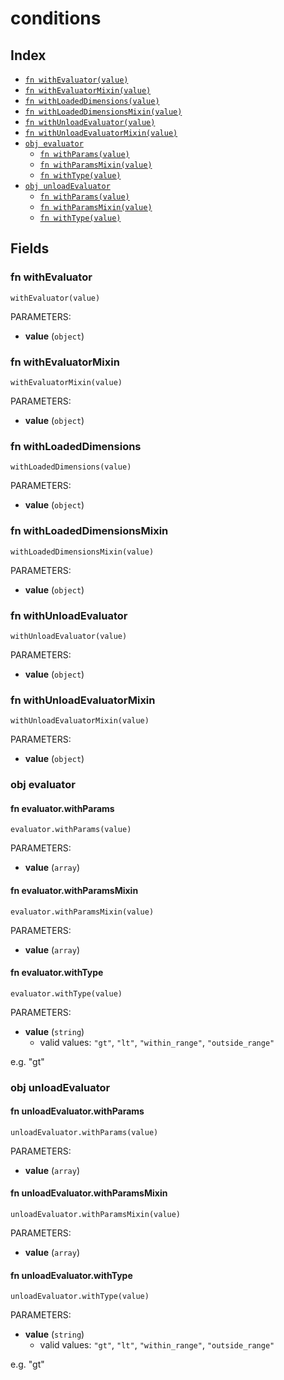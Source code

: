 # conditions



## Index

* [`fn withEvaluator(value)`](#fn-withevaluator)
* [`fn withEvaluatorMixin(value)`](#fn-withevaluatormixin)
* [`fn withLoadedDimensions(value)`](#fn-withloadeddimensions)
* [`fn withLoadedDimensionsMixin(value)`](#fn-withloadeddimensionsmixin)
* [`fn withUnloadEvaluator(value)`](#fn-withunloadevaluator)
* [`fn withUnloadEvaluatorMixin(value)`](#fn-withunloadevaluatormixin)
* [`obj evaluator`](#obj-evaluator)
  * [`fn withParams(value)`](#fn-evaluatorwithparams)
  * [`fn withParamsMixin(value)`](#fn-evaluatorwithparamsmixin)
  * [`fn withType(value)`](#fn-evaluatorwithtype)
* [`obj unloadEvaluator`](#obj-unloadevaluator)
  * [`fn withParams(value)`](#fn-unloadevaluatorwithparams)
  * [`fn withParamsMixin(value)`](#fn-unloadevaluatorwithparamsmixin)
  * [`fn withType(value)`](#fn-unloadevaluatorwithtype)

## Fields

### fn withEvaluator

```jsonnet
withEvaluator(value)
```

PARAMETERS:

* **value** (`object`)


### fn withEvaluatorMixin

```jsonnet
withEvaluatorMixin(value)
```

PARAMETERS:

* **value** (`object`)


### fn withLoadedDimensions

```jsonnet
withLoadedDimensions(value)
```

PARAMETERS:

* **value** (`object`)


### fn withLoadedDimensionsMixin

```jsonnet
withLoadedDimensionsMixin(value)
```

PARAMETERS:

* **value** (`object`)


### fn withUnloadEvaluator

```jsonnet
withUnloadEvaluator(value)
```

PARAMETERS:

* **value** (`object`)


### fn withUnloadEvaluatorMixin

```jsonnet
withUnloadEvaluatorMixin(value)
```

PARAMETERS:

* **value** (`object`)


### obj evaluator


#### fn evaluator.withParams

```jsonnet
evaluator.withParams(value)
```

PARAMETERS:

* **value** (`array`)


#### fn evaluator.withParamsMixin

```jsonnet
evaluator.withParamsMixin(value)
```

PARAMETERS:

* **value** (`array`)


#### fn evaluator.withType

```jsonnet
evaluator.withType(value)
```

PARAMETERS:

* **value** (`string`)
   - valid values: `"gt"`, `"lt"`, `"within_range"`, `"outside_range"`

e.g. "gt"
### obj unloadEvaluator


#### fn unloadEvaluator.withParams

```jsonnet
unloadEvaluator.withParams(value)
```

PARAMETERS:

* **value** (`array`)


#### fn unloadEvaluator.withParamsMixin

```jsonnet
unloadEvaluator.withParamsMixin(value)
```

PARAMETERS:

* **value** (`array`)


#### fn unloadEvaluator.withType

```jsonnet
unloadEvaluator.withType(value)
```

PARAMETERS:

* **value** (`string`)
   - valid values: `"gt"`, `"lt"`, `"within_range"`, `"outside_range"`

e.g. "gt"